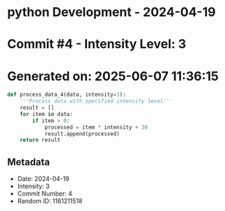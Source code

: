 ﻿# python Development - 2024-04-19
# Commit #4 - Intensity Level: 3
# Generated on: 2025-06-07 11:36:15
```python
def process_data_4(data, intensity=3):
    '''Process data with specified intensity level'''
    result = []
    for item in data:
        if item > 0:
            processed = item * intensity + 30
            result.append(processed)
    return result
```
## Metadata
- Date: 2024-04-19
- Intensity: 3
- Commit Number: 4
- Random ID: 1161211518

